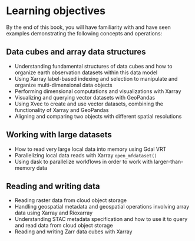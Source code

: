 # Learning objectives
By the end of this book, you will have familiarity with and have seen examples demonstrating the following concepts and operations: 

## Data cubes and array data structures
- Understanding fundamental structures of data cubes and how to organize earth observation datasets within this data model
- Using Xarray label-based indexing and selection to manipulate and organize multi-dimensional data objects
- Performing dimensional computations and visualizations with Xarray
- Visualizing and querying vector datasets with GeoPandas
- Using Xvec to create and use vector datasets, combining the functionality of Xarray and GeoPandas 
- Aligning and comparing two objects with different spatial resolutions

## Working with large datasets
- How to read very large local data into memory using Gdal VRT 
- Parallelizing local data reads with Xarray `open_mfdataset()`
- Using dask to parallelize workflows in order to work with larger-than-memory data

## Reading and writing data
- Reading raster data from cloud object storage
- Handling geospatial metadata and geospatial operations involving array data using Xarray and Rioxarray
- Understanding STAC metadata specification and how to use it to query and read data from cloud object storage
- Reading and writing Zarr data cubes with Xarray

